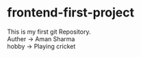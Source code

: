 # frontend-first-project
This is my first git Repository.
<br>
Auther -> Aman Sharma
<br>
hobby -> Playing cricket
